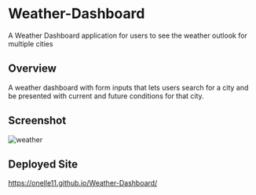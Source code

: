 # Weather-Dashboard
A Weather Dashboard application for users to see the weather outlook for multiple cities

## Overview
A weather dashboard with form inputs that lets users search for a city and be presented with current and future conditions for that city.

## Screenshot
<img src="./assets/images/Weather_Dashboard.png" alt="weather">

## Deployed Site
https://onelle11.github.io/Weather-Dashboard/
